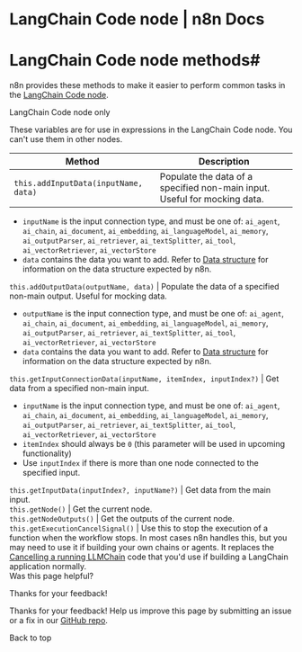 # LangChain Code node | n8n Docs

[ ](https://github.com/n8n-io/n8n-docs/edit/main/docs/code/builtin/langchain-methods.md "Edit this page")

# LangChain Code node methods#

n8n provides these methods to make it easier to perform common tasks in the [LangChain Code node](../../../integrations/builtin/cluster-nodes/root-nodes/n8n-nodes-langchain.code/).

LangChain Code node only

These variables are for use in expressions in the LangChain Code node. You can't use them in other nodes.

Method | Description  
---|---  
`this.addInputData(inputName, data)` | Populate the data of a specified non-main input. Useful for mocking data.

  * `inputName` is the input connection type, and must be one of: `ai_agent`, `ai_chain`, `ai_document`, `ai_embedding`, `ai_languageModel`, `ai_memory`, `ai_outputParser`, `ai_retriever`, `ai_textSplitter`, `ai_tool`, `ai_vectorRetriever`, `ai_vectorStore`
  * `data` contains the data you want to add. Refer to [Data structure](../../../data/data-structure/) for information on the data structure expected by n8n.

  
`this.addOutputData(outputName, data)` | Populate the data of a specified non-main output. Useful for mocking data.

  * `outputName` is the input connection type, and must be one of: `ai_agent`, `ai_chain`, `ai_document`, `ai_embedding`, `ai_languageModel`, `ai_memory`, `ai_outputParser`, `ai_retriever`, `ai_textSplitter`, `ai_tool`, `ai_vectorRetriever`, `ai_vectorStore`
  * `data` contains the data you want to add. Refer to [Data structure](../../../data/data-structure/) for information on the data structure expected by n8n.

  
`this.getInputConnectionData(inputName, itemIndex, inputIndex?)` | Get data from a specified non-main input.

  * `inputName` is the input connection type, and must be one of: `ai_agent`, `ai_chain`, `ai_document`, `ai_embedding`, `ai_languageModel`, `ai_memory`, `ai_outputParser`, `ai_retriever`, `ai_textSplitter`, `ai_tool`, `ai_vectorRetriever`, `ai_vectorStore`
  * `itemIndex` should always be `0` (this parameter will be used in upcoming functionality)
  * Use `inputIndex` if there is more than one node connected to the specified input.

  
`this.getInputData(inputIndex?, inputName?)` | Get data from the main input.  
`this.getNode()` | Get the current node.  
`this.getNodeOutputs()` | Get the outputs of the current node.  
`this.getExecutionCancelSignal()` | Use this to stop the execution of a function when the workflow stops. In most cases n8n handles this, but you may need to use it if building your own chains or agents. It replaces the [Cancelling a running LLMChain](https://js.langchain.com/docs/modules/chains/foundational/llm_chain#cancelling-a-running-llmchain) code that you'd use if building a LangChain application normally.  
Was this page helpful? 

Thanks for your feedback! 

Thanks for your feedback! Help us improve this page by submitting an issue or a fix in our [GitHub repo](https://github.com/n8n-io/n8n-docs). 

Back to top